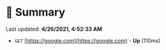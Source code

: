# 📖 Summary
Last updated: **4/26/2021, 4:52:33 AM**

- `GET` [https://google.com](https://google.com) - **Up** (110ms)
